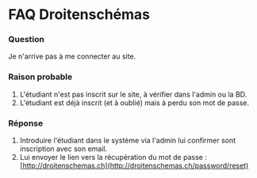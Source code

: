 # FAQ Droitenschémas

### Question

Je n'arrive pas à me connecter au site.

### Raison probable

1. L'étudiant n'est pas inscrit sur le site, à vérifier dans l'admin ou la BD.
2. L'étudiant est déjà inscrit (et à oublié) mais à perdu son mot de passe.

### Réponse

1. Introduire l'étudiant dans le système via l'admin lui confirmer sont inscription avec son email.
2. Lui envoyer le lien vers la récupération du mot de passe : [http://droitenschemas.ch](http://droitenschemas.ch/password/reset)

